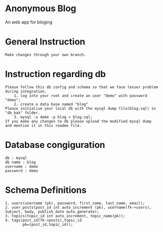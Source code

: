 # Anonymous Blog
An web app for bloging
#   General Instruction
	Make changes through your own branch.
# 	Instruction regarding db
	Please follow this db config and schema so that we face lesser problem during integration.
		1. log into your root and create an user "demo" with password "demo";
		2. create a data base named "blog"
	Please initialise your local db with the mysql dump file(blog.sql) in "db_bak" folder.
		3. mysql -u demo -p blog < blog.sql;
	If you make any changes to db please upload the modified mysql dump and mention it in this readme file. 
# 	Database congiguration 
	db : mysql
	db name : blog
	username : demo
	password : demo
#  Schema Definitions
	1. users(username (pk), password, first_name, last_name, email);
	2. user_posts(post_id int auto_increment (pk), username(fk->users), Subject, body, publish_date auto_generate);
	3. topics(topic_id int auto_increment, topic_name(pk));
	4. tags(post_id(fk->posts),topic_id
			pk=(post_id,topic_id));
